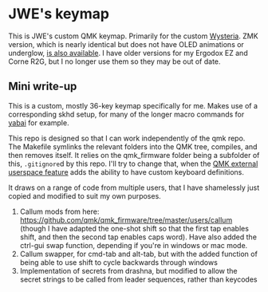 # JWE's keymap

This is JWE's custom QMK keymap. Primarily for the custom [Wysteria](https://github.com/j-w-e/wysteria/). ZMK version, which is nearly identical but does not have OLED animations or underglow, [is also available](https://github.com/j-w-e/zmk-config). I have older versions for my Ergodox EZ and Corne R2G, but I no longer use them so they may be out of date.

## Mini write-up

This is a custom, mostly 36-key keymap specifically for me. Makes use of a corresponding skhd setup, for many of the longer macro commands for [yabai](https://github.com/koekeishiya/yabai) for example.

This repo is designed so that I can work independently of the qmk repo. The Makefile symlinks the relevant folders into the QMK tree, compiles, and then removes itself. It relies on the qmk_firmware folder being a subfolder of this, `.gitignore`d by this repo. I'll try to change that, when the [QMK external userspace feature](https://docs.qmk.fm/#/newbs_external_userspace) adds the ability to have custom keyboard definitions.

It draws on a range of code from multiple users, that I have shamelessly just copied and modified to suit my own purposes.

1. Callum mods from here: https://github.com/qmk/qmk_firmware/tree/master/users/callum (though I have adapted the one-shot shift so that the first tap enables shift, and then the second tap enables caps word). Have also added the ctrl-gui swap function, depending if you're in windows or mac mode.
2. Callum swapper, for cmd-tab and alt-tab, but with the added function of being able to use shift to cycle backwards through windows
3. Implementation of secrets from drashna, but modified to allow the secret strings to be called from leader sequences, rather than keycodes
